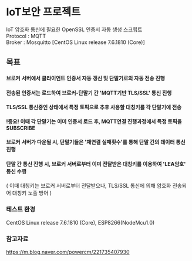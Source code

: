 # IoT보안 프로젝트

IoT 암호화 통신에 필요한 OpenSSL 인증서 자동 생성 스크립트  
Protocol : MQTT  
Broker : Mosquitto [CentOS Linux release 7.6.1810 (Core)]  

## 목표
#### 브로커 서버에서 클라이언트 인증서 자동 갱신 및 단말기로의 자동 전송 진행  
#### 전송된 인증서는 로드하여 브로커-단말기 간 'MQTT기반 TLS/SSL' 통신 진행  
#### TLS/SSL 통신중인 상태에서 특정 토픽으로 추후 사용할 대칭키를 각 단말기에 전송  
**!중요! 이때 각 단말기는 이미  인증서 로드 후, MQTT연결 진행과정에서 특정 토픽을 SUBSCRIBE**  
#### 브로커 서버가 다운될 시, 단말기들은 '재연결 실패횟수'를 통해 단말 간의 데이터 통신 진행  
#### 단말 간 통신 진행 시, 브로커 서버로부터 이미 전달받은 대칭키를 이용하여 'LEA암호' 통신 수행  

( 이때 대칭키는 브로커 서버로부터 전달받으나, TLS/SSL 통신에 의해 암호화 전송되어 대칭키 노출 방어 )
### 테스트 환경
CentOS Linux release 7.6.1810 (Core), ESP8266(NodeMcu1.0)  

### 참고자료
<https://m.blog.naver.com/powercm/221735407930>  
